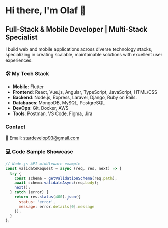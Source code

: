 # Hi there, I'm Olaf 👋

## Full-Stack & Mobile Developer | Multi-Stack Specialist

I build web and mobile applications across diverse technology stacks, specializing in creating scalable, maintainable solutions with excellent user experiences.

### 🛠️ My Tech Stack
- **Mobile**: Flutter
- **Frontend**: React, Vue.js, Angular, TypeScript, JavaScript, HTML/CSS
- **Backend**: Node.js, Express, Laravel, Django, Ruby on Rails.
- **Databases**: MongoDB, MySQL, PostgreSQL
- **DevOps**: Git, Docker, AWS
- **Tools**: Postman, VS Code, Figma, Jira

### Contact
📧 Email: stardevelop93@gmail.com

### 💻 Code Sample Showcase
```javascript
// Node.js API middleware example
const validateRequest = async (req, res, next) => {
  try {
    const schema = getValidationSchema(req.path);
    await schema.validateAsync(req.body);
    next();
  } catch (error) {
    return res.status(400).json({
      status: 'error',
      message: error.details[0].message
    });
  }
};


